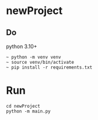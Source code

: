 # newProject
## Do
python 3.10+
    
    ~ python -m venv venv
    ~ source venv/bin/activate
    ~ pip install -r requirements.txt



# Run
    cd newProject
    python -m main.py